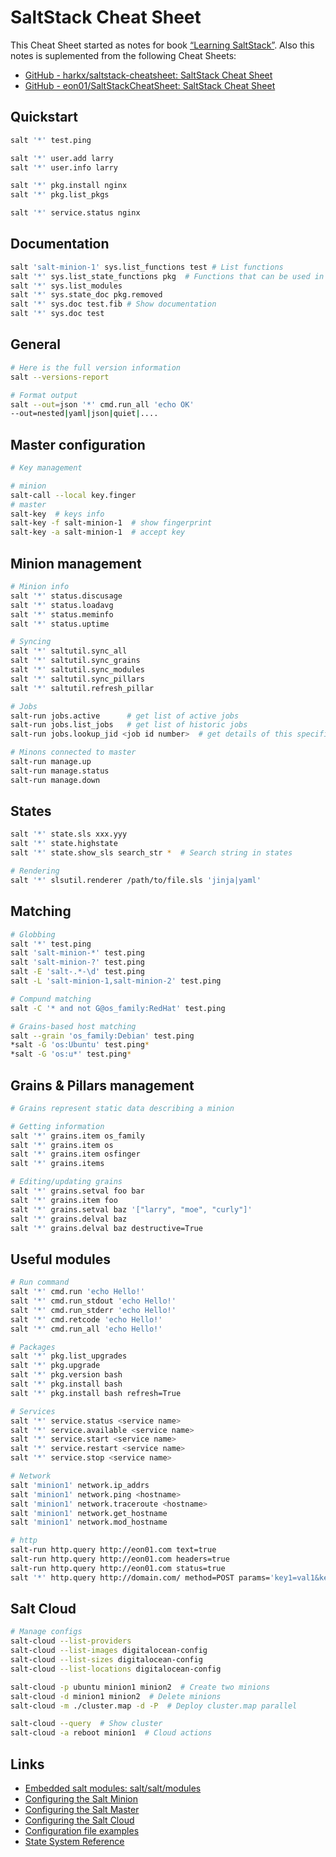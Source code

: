 # SaltStack Cheat Sheet

This Cheat Sheet started as notes for book [“Learning SaltStack”](https://www.packtpub.com/networking-and-servers/learning-saltstack-second-edition).
Also this notes is suplemented from the following Cheat Sheets:
* [GitHub - harkx/saltstack-cheatsheet: SaltStack Cheat Sheet](https://github.com/harkx/saltstack-cheatsheet)
* [GitHub - eon01/SaltStackCheatSheet: SaltStack Cheat Sheet](https://github.com/eon01/SaltStackCheatSheet)

## Quickstart
```sh
salt '*' test.ping

salt '*' user.add larry
salt '*' user.info larry

salt '*' pkg.install nginx
salt '*' pkg.list_pkgs

salt '*' service.status nginx
```

## Documentation
```sh
salt 'salt-minion-1' sys.list_functions test # List functions
salt '*' sys.list_state_functions pkg  # Functions that can be used in states
salt '*' sys.list_modules
salt '*' sys.state_doc pkg.removed
salt '*' sys.doc test.fib # Show documentation
salt '*' sys.doc test
```

## General
```sh
# Here is the full version information 
salt --versions-report

# Format output
salt --out=json '*' cmd.run_all 'echo OK'
--out=nested|yaml|json|quiet|....
```

## Master configuration
```sh
# Key management

# minion
salt-call --local key.finger
# master
salt-key  # keys info
salt-key -f salt-minion-1  # show fingerprint
salt-key -a salt-minion-1  # accept key
```

## Minion management
```sh
# Minion info
salt '*' status.discusage
salt '*' status.loadavg
salt '*' status.meminfo
salt '*' status.uptime

# Syncing
salt '*' saltutil.sync_all
salt '*' saltutil.sync_grains
salt '*' saltutil.sync_modules
salt '*' saltutil.sync_pillars
salt '*' saltutil.refresh_pillar

# Jobs
salt-run jobs.active      # get list of active jobs
salt-run jobs.list_jobs   # get list of historic jobs
salt-run jobs.lookup_jid <job id number>  # get details of this specific job

# Minons connected to master
salt-run manage.up
salt-run manage.status
salt-run manage.down
```

## States
```sh
salt '*' state.sls xxx.yyy
salt '*' state.highstate
salt '*' state.show_sls search_str *  # Search string in states

# Rendering
salt '*' slsutil.renderer /path/to/file.sls 'jinja|yaml'
```

## Matching
```sh
# Globbing
salt '*' test.ping
salt 'salt-minion-*' test.ping
salt 'salt-minion-?' test.ping
salt -E 'salt-.*-\d' test.ping
salt -L 'salt-minion-1,salt-minion-2' test.ping

# Compund matching
salt -C '* and not G@os_family:RedHat' test.ping

# Grains-based host matching
salt --grain 'os_family:Debian' test.ping
*salt -G 'os:Ubuntu' test.ping*
*salt -G 'os:u*' test.ping*
```

## Grains & Pillars management
```sh
# Grains represent static data describing a minion

# Getting information
salt '*' grains.item os_family
salt '*' grains.item os
salt '*' grains.item osfinger
salt '*' grains.items

# Editing/updating grains
salt '*' grains.setval foo bar
salt '*' grains.item foo
salt '*' grains.setval baz '["larry", "moe", "curly"]'
salt '*' grains.delval baz
salt '*' grains.delval baz destructive=True
```

## Useful modules
```sh
# Run command
salt '*' cmd.run 'echo Hello!'
salt '*' cmd.run_stdout 'echo Hello!'
salt '*' cmd.run_stderr 'echo Hello!'
salt '*' cmd.retcode 'echo Hello!'
salt '*' cmd.run_all 'echo Hello!'

# Packages
salt '*' pkg.list_upgrades
salt '*' pkg.upgrade
salt '*' pkg.version bash
salt '*' pkg.install bash
salt '*' pkg.install bash refresh=True 

# Services
salt '*' service.status <service name>
salt '*' service.available <service name>
salt '*' service.start <service name>
salt '*' service.restart <service name>
salt '*' service.stop <service name>

# Network
salt 'minion1' network.ip_addrs
salt 'minion1' network.ping <hostname>
salt 'minion1' network.traceroute <hostname>
salt 'minion1' network.get_hostname
salt 'minion1' network.mod_hostname

# http
salt-run http.query http://eon01.com text=true
salt-run http.query http://eon01.com headers=true
salt-run http.query http://eon01.com status=true
salt '*' http.query http://domain.com/ method=POST params='key1=val1&key2=val2'
```

## Salt Cloud
```sh
# Manage configs
salt-cloud --list-providers
salt-cloud --list-images digitalocean-config
salt-cloud --list-sizes digitalocean-config
salt-cloud --list-locations digitalocean-config

salt-cloud -p ubuntu minion1 minion2  # Create two minions
salt-cloud -d minion1 minion2  # Delete minions
salt-cloud -m ./cluster.map -d -P  # Deploy cluster.map parallel

salt-cloud --query  # Show cluster
salt-cloud -a reboot minion1  # Cloud actions
```

## Links
* [Embedded salt modules: salt/salt/modules](https://github.com/saltstack/salt/tree/develop/salt/modules)
* [Configuring the Salt Minion](https://docs.saltstack.com/en/latest/ref/configuration/minion.html)
* [Configuring the Salt Master](https://docs.saltstack.com/en/latest/ref/configuration/master.html)
* [Configuring the Salt Cloud](https://docs.saltstack.com/en/latest/topics/cloud/config.html)
* [Configuration file examples](https://salt.readthedocs.io/en/stable/ref/configuration/examples.html)
* [State System Reference](https://docs.saltstack.com/en/latest/ref/states/)
